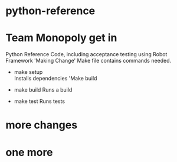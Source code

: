 # python-reference
# Team Monopoly get in

Python Reference Code, including acceptance testing using Robot Framework
'Making Change'
Make file contains commands needed.
* make setup  
Installs dependencies
'Make build
* make build
Runs a build

* make test
Runs tests
# more changes
# one more